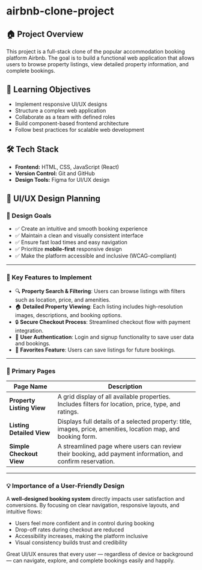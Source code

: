 # airbnb-clone-project

## 🏠 Project Overview
This project is a full-stack clone of the popular accommodation booking platform Airbnb. The goal is to build a functional web application that allows users to browse property listings, view detailed property information, and complete bookings.

## 🚀 Learning Objectives
- Implement responsive UI/UX designs
- Structure a complex web application
- Collaborate as a team with defined roles
- Build component-based frontend architecture
- Follow best practices for scalable web development

## 🛠️ Tech Stack
- **Frontend:** HTML, CSS, JavaScript (React)
- **Version Control:** Git and GitHub
- **Design Tools:** Figma for UI/UX design

## 🎨 UI/UX Design Planning

### 🧭 Design Goals
- ✅ Create an intuitive and smooth booking experience
- ✅ Maintain a clean and visually consistent interface
- ✅ Ensure fast load times and easy navigation
- ✅ Prioritize **mobile-first** responsive design
- ✅ Make the platform accessible and inclusive (WCAG-compliant)

---

### 🔑 Key Features to Implement
- 🔍 **Property Search & Filtering**: Users can browse listings with filters such as location, price, and amenities.
- 🏠 **Detailed Property Viewing**: Each listing includes high-resolution images, descriptions, and booking options.
- 🔒 **Secure Checkout Process**: Streamlined checkout flow with payment integration.
- 👤 **User Authentication**: Login and signup functionality to save user data and bookings.
- 💖 **Favorites Feature**: Users can save listings for future bookings.

---

### 📄 Primary Pages

| Page Name               | Description |
|-------------------------|-------------|
| **Property Listing View** | A grid display of all available properties. Includes filters for location, price, type, and ratings. |
| **Listing Detailed View** | Displays full details of a selected property: title, images, price, amenities, location map, and booking form. |
| **Simple Checkout View** | A streamlined page where users can review their booking, add payment information, and confirm reservation. |

---

### 💡 Importance of a User-Friendly Design
A **well-designed booking system** directly impacts user satisfaction and conversions. By focusing on clear navigation, responsive layouts, and intuitive flows:
- Users feel more confident and in control during booking
- Drop-off rates during checkout are reduced
- Accessibility increases, making the platform inclusive
- Visual consistency builds trust and credibility

Great UI/UX ensures that every user — regardless of device or background — can navigate, explore, and complete bookings easily and happily.

